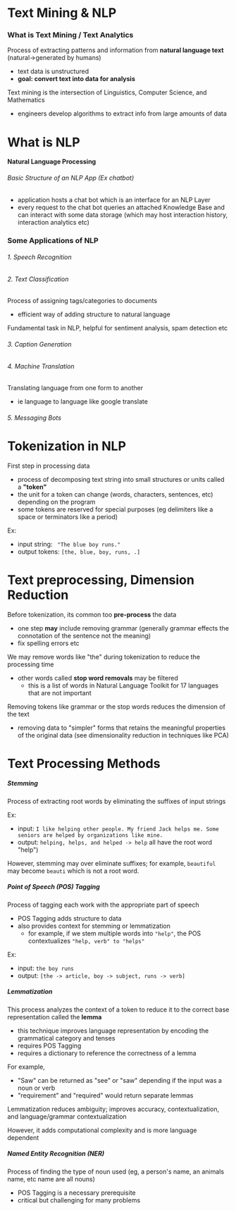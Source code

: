 # Text Mining & NLP
### What is Text Mining / Text Analytics
Process of extracting patterns and information from **natural language text** (natural->generated by humans)
- text data is unstructured
- **goal: convert text into data for analysis**

Text mining is the intersection of Linguistics, Computer Science, and Mathematics
- engineers develop algorithms to extract info from large amounts of data
# What is NLP
**Natural Language Processing**
###### Basic Structure of an NLP App (Ex chatbot)
- application hosts a chat bot which is an interface for an NLP Layer
- every request to the chat bot queries an attached Knowledge Base and can interact with some data storage (which may host interaction history, interaction analytics etc)
### Some Applications of NLP
###### 1. Speech Recognition
###### 2. Text Classification
Process of assigning tags/categories to documents
- efficient way of adding structure to natural language

Fundamental task in NLP, helpful for sentiment analysis, spam detection etc
###### 3. Caption Generation
###### 4. Machine Translation
Translating language from one form to another
- ie language to language like google translate
###### 5. Messaging Bots
# Tokenization in NLP
First step in processing data
- process of decomposing text string into small structures or units called a **"token"**
- the unit for a token can change (words, characters, sentences, etc) depending on the program
- some tokens are reserved for special purposes (eg delimiters like a space or terminators like a period)

Ex:
- input string: ` "The blue boy runs."`
- output tokens: `[the, blue, boy, runs, .]`
# Text preprocessing, Dimension Reduction
Before tokenization, its common too **pre-process** the data
- one step **may** include removing grammar (generally grammar effects the connotation of the sentence not the meaning)
- fix spelling errors etc

We may remove words like "the" during tokenization to reduce the processing time
- other words called **stop word removals** may be filtered
	- this is a list of words in Natural Language Toolkit for 17 languages that are not important

Removing tokens like grammar or the stop words reduces the dimension of the text
- removing data to "simpler" forms that retains the meaningful properties of the original data (see dimensionality reduction in techniques like PCA)
# Text Processing Methods
##### Stemming
Process of extracting root words by eliminating the suffixes of input strings

Ex:
- input: `I like helping other people. My friend Jack helps me. Some seniors are helped by organizations like mine.`
- output: `helping, helps, and helped -> help` all have the root word "help")

However, stemming may over eliminate suffixes; for example, `beautiful` may become `beauti` which is not a root word.
##### Point of Speech (POS) Tagging
Process of tagging each work with the appropriate part of speech
- POS Tagging adds structure to data
- also provides context for stemming or lemmatization
	- for example, if we stem multiple words into `"help"`, the POS contextualizes `"help, verb" to "helps"`

Ex:
- input: `the boy runs`
- output: `[the -> article, boy -> subject, runs -> verb]`
##### Lemmatization
This process analyzes the context of a token to reduce it to the correct base representation called the **lemma**
- this technique improves language representation by encoding the grammatical category and tenses
- requires POS Tagging
- requires a dictionary to reference the correctness of a lemma

For example,
- "Saw" can be returned as "see" or "saw" depending if the input was a noun or verb
- "requirement" and "required" would return separate lemmas

Lemmatization reduces ambiguity; improves accuracy, contextualization, and language/grammar contextualization

However, it adds computational complexity and is more language dependent 
##### Named Entity Recognition (NER)
Process of finding the type of noun used (eg, a person's name, an animals name, etc name are all nouns)
- POS Tagging is a necessary prerequisite
- critical but challenging for many problems
